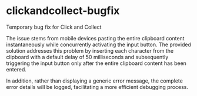 # clickandcollect-bugfix
Temporary bug fix for Click and Collect

The issue stems from mobile devices pasting the entire clipboard content instantaneously while concurrently activating the input button. The provided solution addresses this problem by inserting each character from the clipboard with a default delay of 50 milliseconds and subsequently triggering the input button only after the entire clipboard content has been entered.

In addition, rather than displaying a generic error message, the complete error details will be logged, facilitating a more efficient debugging process.
